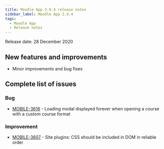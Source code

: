 ```yaml
---
title: Moodle App 3.9.4 release notes
sidebar_label: Moodle App 3.9.4
tags:
  - Moodle App
  - Release notes
---
```


Release date: 28 December 2020

## New features and improvements

- Minor improvements and bug fixes

## Complete list of issues

### Bug

- [MOBILE-3616](https://tracker.moodle.org/browse/MOBILE-3616) - Loading modal displayed forever when opening a course with a custom course format

### Improvement

- [MOBILE-3607](https://tracker.moodle.org/browse/MOBILE-3607) - Site plugins: CSS should be included in DOM in reliable order
